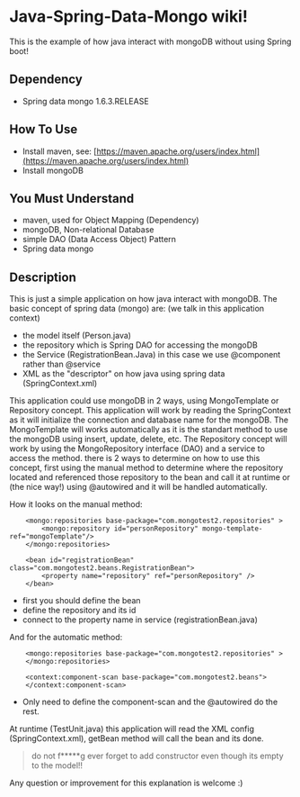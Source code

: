 # Java-Spring-Data-Mongo wiki!
This is the example of how java interact with mongoDB without using Spring boot!
## Dependency
* Spring data mongo 1.6.3.RELEASE

## How To Use
* Install maven, see: [https://maven.apache.org/users/index.html](https://maven.apache.org/users/index.html)
* Install mongoDB

## You Must Understand
* maven, used for Object Mapping (Dependency)
* mongoDB, Non-relational Database
* simple DAO (Data Access Object) Pattern
* Spring data mongo

## Description
This is just a simple application on how java interact with mongoDB. The basic concept of spring data (mongo) are: (we talk in this application context)
* the model itself (Person.java)
* the repository which is Spring DAO for accessing the mongoDB
* the Service (RegistrationBean.Java) in this case we use @component rather than @service
* XML as the "descriptor" on how java using spring data (SpringContext.xml)

This application could use mongoDB in 2 ways, using MongoTemplate or Repository concept. This application will work by reading the SpringContext as it will initialize the connection and database name for the mongoDB. 
The MongoTemplate will works automatically as it is the standart method to use the mongoDB using insert, update, delete, etc.
The Repository concept will work by using the MongoRepository interface (DAO) and a service to access the method. there is 2 ways to determine on how to use this concept, first using the manual method to determine where the repository located and referenced those repository to the bean and call it at runtime or (the nice way!) using @autowired and it will be handled automatically.

How it looks on the manual method:
```
	<mongo:repositories base-package="com.mongotest2.repositories" >
		<mongo:repository id="personRepository" mongo-template-ref="mongoTemplate"/>
	</mongo:repositories>
	
	<bean id="registrationBean" class="com.mongotest2.beans.RegistrationBean">
		<property name="repository" ref="personRepository" />
	</bean>
```
* first you should define the bean
* define the repository and its id
* connect to the property name in service (registrationBean.java)

And for the automatic method:
```
	<mongo:repositories base-package="com.mongotest2.repositories" >
	</mongo:repositories>
	
	<context:component-scan base-package="com.mongotest2.beans">
	</context:component-scan>
```
* Only need to define the component-scan and the @autowired do the rest.

At runtime (TestUnit.java) this application will read the XML config (SpringContext.xml), getBean method will call the bean and its done.

> do not f*****g ever forget to add constructor even though its empty to the model!!

Any question or improvement for this explanation is welcome :)
